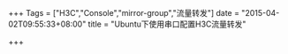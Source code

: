 +++
Tags = ["H3C","Console","mirror-group","流量转发"]
date = "2015-04-02T09:55:33+08:00"
title = "Ubuntu下使用串口配置H3C流量转发"

+++

